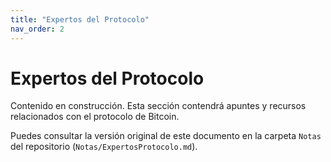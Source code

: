 ```yaml
---
title: "Expertos del Protocolo"
nav_order: 2
---
```


# Expertos del Protocolo

Contenido en construcción. Esta sección contendrá apuntes y recursos relacionados
con el protocolo de Bitcoin.

Puedes consultar la versión original de este documento en la carpeta `Notas` del
repositorio (`Notas/ExpertosProtocolo.md`).